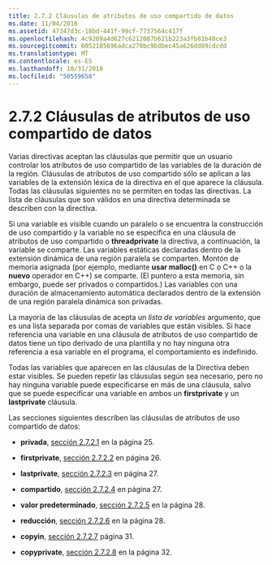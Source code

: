 ```yaml
---
title: 2.7.2 Cláusulas de atributos de uso compartido de datos
ms.date: 11/04/2016
ms.assetid: 47347d3c-18bd-441f-99cf-7737564c417f
ms.openlocfilehash: 4c9209a4d627c6212087b621b223a3fb81b48ce3
ms.sourcegitcommit: 6052185696adca270bc9bdbec45a626dd89cdcdd
ms.translationtype: MT
ms.contentlocale: es-ES
ms.lasthandoff: 10/31/2018
ms.locfileid: "50559658"
---
```

# <a name="272-data-sharing-attribute-clauses"></a>2.7.2 Cláusulas de atributos de uso compartido de datos

Varias directivas aceptan las cláusulas que permitir que un usuario controlar los atributos de uso compartido de las variables de la duración de la región. Cláusulas de atributos de uso compartido sólo se aplican a las variables de la extensión léxica de la directiva en el que aparece la cláusula. Todas las cláusulas siguientes no se permiten en todas las directivas. La lista de cláusulas que son válidos en una directiva determinada se describen con la directiva.

Si una variable es visible cuando un paralelo o se encuentra la construcción de uso compartido y la variable no se especifica en una cláusula de atributos de uso compartido o **threadprivate** la directiva, a continuación, la variable se comparte. Las variables estáticas declaradas dentro de la extensión dinámica de una región paralela se comparten. Montón de memoria asignada (por ejemplo, mediante **usar malloc()** en C o C++ o la **nuevo** operador en C++) se comparte. (El puntero a esta memoria, sin embargo, puede ser privados o compartidos.) Las variables con una duración de almacenamiento automática declarados dentro de la extensión de una región paralela dinámica son privadas.

La mayoría de las cláusulas de acepta un *lista de variables* argumento, que es una lista separada por comas de variables que están visibles. Si hace referencia una variable en una cláusula de atributos de uso compartido de datos tiene un tipo derivado de una plantilla y no hay ninguna otra referencia a esa variable en el programa, el comportamiento es indefinido.

Todas las variables que aparecen en las cláusulas de la Directiva deben estar visibles. Se pueden repetir las cláusulas según sea necesario, pero no hay ninguna variable puede especificarse en más de una cláusula, salvo que se puede especificar una variable en ambos un **firstprivate** y un **lastprivate** cláusula.

Las secciones siguientes describen las cláusulas de atributos de uso compartido de datos:

- **privada**, [sección 2.7.2.1](../../parallel/openmp/2-7-2-1-private.md) en la página 25.

- **firstprivate**, [sección 2.7.2.2](../../parallel/openmp/2-7-2-2-firstprivate.md) en página 26.

- **lastprivate**, [sección 2.7.2.3](../../parallel/openmp/2-7-2-3-lastprivate.md) en página 27.

- **compartido**, [sección 2.7.2.4](../../parallel/openmp/2-7-2-4-shared.md) en página 27.

- **valor predeterminado**, [sección 2.7.2.5](../../parallel/openmp/2-7-2-5-default.md) en la página 28.

- **reducción**, [sección 2.7.2.6](../../parallel/openmp/2-7-2-6-reduction.md) en la página 28.

- **copyin**, [sección 2.7.2.7](../../parallel/openmp/2-7-2-7-copyin.md) página 31.

- **copyprivate**, [sección 2.7.2.8](../../parallel/openmp/2-7-2-8-copyprivate.md) en la página 32.